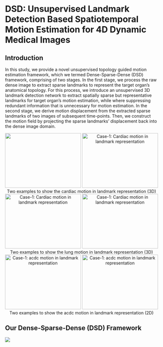 DSD: Unsupervised Landmark Detection Based Spatiotemporal Motion Estimation for 4D Dynamic Medical Images
====
Introduction
----
In this study, we provide a novel unsupervised topology guided motion estimation framework, which we termed Dense-Sparse-Dense (DSD) framework, comprising of two stages. In the first stage, we process the raw dense image to extract sparse landmarks to represent the target organ’s anatomical topology. For this process, we introduce an unsupervised 3D landmark detection network to extract spatially sparse but representative landmarks for target organ’s motion estimation, while where suppressing redundant information that is unnecessary for motion estimation. In the second stage, we derive motion displacement from the extracted sparse landmarks of two images of subsequent time-points. Then, we construct the motion field by projecting the sparse landmarks’ displacement back into the dense image domain. 

<div align=center><img width="250" height="180" src="https://github.com/guoyu-niubility/DSD-3D-Unsupervised-Landmark-Detection-Based-Motion-Estimation/blob/main/images/cardiac-1.gif"/>    <img width="250" height="180" src="https://github.com/guoyu-niubility/DSD-3D-Unsupervised-Landmark-Detection-Based-Motion-Estimation/blob/main/images/cardiac-2.gif" alt="Case-1: Cardiac motion in landmark representation"/></div>

<div align=center>Two examples to show the cardiac motion in landmark representation (3D)</div>

<div align=center><img width="250" height="180" src="https://github.com/guoyu-niubility/DSD-3D-Unsupervised-Landmark-Detection-Based-Motion-Estimation/blob/main/images/lung-1.gif" alt="Case-1: Cardiac motion in landmark representation"/>    <img width="250" height="180" src="https://github.com/guoyu-niubility/DSD-3D-Unsupervised-Landmark-Detection-Based-Motion-Estimation/blob/main/images/lung-2.gif" alt="Case-1: Cardiac motion in landmark representation"/></div>
<div align=center>Two examples to show the lung motion in landmark representation (3D)</div>


<div align=center><img width="250" height="180" src="https://github.com/guoyu-niubility/DSD-3D-Unsupervised-Landmark-Detection-Based-Motion-Estimation/blob/main/images/animation1.gif" alt="Case-1: acdc motion in landmark representation"/>    <img width="250" height="180" src="https://github.com/guoyu-niubility/DSD-3D-Unsupervised-Landmark-Detection-Based-Motion-Estimation/blob/main/images/animation2.gif" alt="Case-1: acdc motion in landmark representation"/></div>
<div align=center>Two examples to show the acdc motion in landmark representation (2D)</div>

Our Dense-Sparse-Dense (DSD) Framework
----
![](https://github.com/guoyu-niubility/DSD-3D-Unsupervised-Landmark-Detection-Based-Motion-Estimation/blob/main/images/DSD.png)
